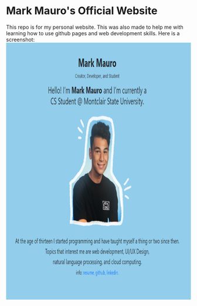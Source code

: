 <h1>Mark Mauro's Official Website</h1>
This repo is for my personal website. This was also made to help me with learning how to use github pages and web development skills.
Here is a screenshot:
<img src = "screenshot_of_mywebsite.png" height="700" width="900">
